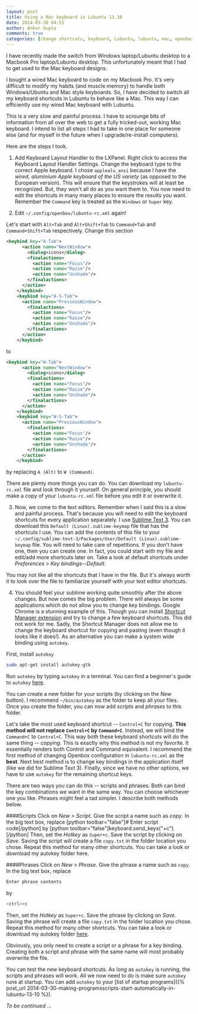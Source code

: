 ```yaml
---
layout: post
title: Using a Mac keyboard in Lubuntu 13.10
date: 2014-03-30 04:51
author: Ankur Gupta
comments: true
categories: [change shortcuts, keyboard, Lubuntu, lubuntu, mac, openbox, Tech]
---
```



I have recently made the switch from Windows laptop/Lubuntu desktop to a
Macbook Pro laptop/Lubuntu desktop. This unfortunately meant that I had to get
used to the Mac keyboard designs.

I bought a wired Mac keyboard to code on my Macbook Pro. It's very difficult to modify my
habits (and muscle memory) to handle both Windows/Ubuntu and Mac style keyboards.
So, I have decided to switch all my keyboard shortcuts in Lubuntu to behave like a Mac.
This way I can efficiently use my wired Mac keyboard with Lubuntu.

This is a very slow and painful process. I have to scrounge bits of information
from all over the web to get a fully tricked-out, working Mac keyboard. I intend to
list all steps I had to take in one place for someone else (and for myself in the
future when I upgrade/re-install computers).

Here are the steps I took.

1. Add Keyboard Layout Handler to the LXPanel. Right click to access the 
Keyboard Layout Handler Settings. Change the keyboard type to the correct Apple keyboard.
I chose `applealu_ansi` because I have the *wired, aluminium Apple keyboard of the US variety*
(as opposed to the European version). This will ensure that the keystrokes will at
least be recognized. But, they won't all do as you want them to. You now need to edit
the shortcuts in many many places to ensure the results you want. Remember the
`Command` key is treated as the `Windows` or `Super` key.

2. Edit `~/.config/openbox/lubuntu-rc.xml` again!

Let's start with `Alt+Tab` and `Alt+Shift+Tab` to `Command+Tab` and
`Command+Shift+Tab` respectively. Change this section

```xml
<keybind key="A-Tab">
      <action name="NextWindow">
        <dialog>icons</dialog>
        <finalactions>
          <action name="Focus"/>
          <action name="Raise"/>
          <action name="Unshade"/>
        </finalactions>
      </action>
    </keybind>
    <keybind key="A-S-Tab">
      <action name="PreviousWindow">
        <finalactions>
          <action name="Focus"/>
          <action name="Raise"/>
          <action name="Unshade"/>
        </finalactions>
      </action>
    </keybind>
```

to

```xml
<keybind key="W-Tab">
      <action name="NextWindow">
        <dialog>icons</dialog>
        <finalactions>
          <action name="Focus"/>
          <action name="Raise"/>
          <action name="Unshade"/>
        </finalactions>
      </action>
    </keybind>
    <keybind key="W-S-Tab">
      <action name="PreviousWindow">
        <finalactions>
          <action name="Focus"/>
          <action name="Raise"/>
          <action name="Unshade"/>
        </finalactions>
      </action>
    </keybind>
```
by replacing `A (Alt)` to `W (Command)`.

There are plenty more things you can do. You can download my `lubuntu-rc.xml`
file and look through it yourself. On general principle, you should make a copy of
your `lubuntu-rc.xml` file before you edit it or overwrite it.

3. Now, we come to the text editors. Remember when I said this is a slow and painful process.
That's because you will need to edit the keyboard shortcuts for every application
separately. I use [Sublime Text 3](http://www.sublimetext.com). You can download
this `Default (Linux).sublime-keymap` file that has the shortcuts I use. You can add the
contents of this file to your `~/.config/sublime-text-3/Packages/User/Default (Linux).sublime-keymap`
file. You will need to take care of repetitions. If you don't have one, then you
can create one. In fact, you could start with my file and edit/add
more shortcuts later on. Take a look at default shortcuts under
*Preferences* > *Key bindings--Default*.

You may not like all the shortcuts that I have in the file. But it's always worth it to look
over the file to familiarize yourself with your text editor shortcuts.

4. You should feel your sublime working quite smoothly after the above changes.
But now comes the big problem. There will always be some applications which do not
allow you to change key bindings. Google Chrome is a stunning example of this. Though you
can install [Shortcut Manager extension](https://chrome.google.com/webstore/detail/shortcut-manager/mgjjeipcdnnjhgodgjpfkffcejoljijf)
and try to change a few keyboard shortcuts. This did not work for me. Sadly, the
Shortcut Manager does not allow me to change the keyboard shortcut for
copying and pasting (even though it looks like it does!).
As an alternative you can make a system wide binding using `autokey`.

First, install `autokey`

```bash
sudo apt-get install autokey-gtk
```

Run `autokey` by typing `autokey` in a terminal. You can find a beginner's guide
to `autokey` [here](https://code.google.com/p/autokey/wiki/BeginnersGuide).

You can create a new folder for your scripts (by clicking on the *New* button).
I recommend `~/bin/autokey` as the folder to keep all your files. Once you create
the folder, you can now add *scripts* and *phrases* to this folder.

Let's take the most used keyboard shortcut -- `Control+C` for copying.
**This method will not replace `Control+C` by `Command+C`**.
Instead, we will bind the `Command+C` to `Control+C`. This way both these keyboard
shortcuts will do the same thing -- *copying*. This is exactly why this method is
 not my favorite. It essentially renders both Control and Command equivalent.
 I recommend the first method of changing Openbox configuration in `lubuntu-rc.xml`
 as the **best**. Next best method is to change key bindings in the
 application itself (like we did for Sublime Text 3). Finally, since we have no
 other options, we have to use `autokey` for the remaining shortcut keys.

There are two ways you can do this -- scripts and phrases.
Both can bind the key combinations we want in the same way. You can choose
whichever one you like. Phrases might feel a tad simpler. I describe both methods below.

####Scripts
Click on *New > Script*. Give the script a name such as *copy*. In the big text box, replace
[python toolbar="false"]# Enter script code[/python]
by
[python toolbar="false"]keyboard.send_keys("<ctrl>+c")[/python]
Then, set the *Hotkey* as `Super+c`. Save the script by clicking on *Save*. Saving the script will create a file `copy.txt` in the folder location you chose. Repeat this method for many other shortcuts. You can take a look or download my autokey folder here. <br/>

####Phrases
Click on *New* > *Phrase*. Give the phrase a name such as `copy`. In the big text box, replace

```python
Enter phrase contents
```

by

```python
<ctrl>+c
```

Then, set the *Hotkey* as `Super+c`. Save the phrase by clicking on *Save*.
Saving the phrase will create a file `copy.txt` in the folder location you chose.
Repeat this method for many other shortcuts. You can take a look or download my
autokey folder [here](https://github.com/ankur-gupta/bin).

Obviously, you only need to create a script or a phrase for a key binding.
Creating both a script and phrase with the same name will most probably overwrite the file.

You can test the new keyboard shortcuts. As long as `autokey` is running,
the scripts and phrases will work. All we now need to do is make sure `autokey`
runs at startup. You can add `autokey` to your
[list of startup programs]({% post_url 2014-03-30-making-programsscripts-start-automatically-in-lubuntu-13-10 %}).



*To be continued ...*
